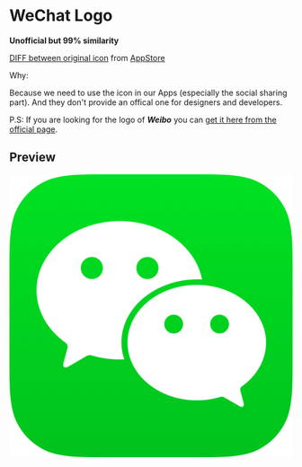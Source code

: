 # WeChat Logo

**Unofficial but 99% similarity**

[DIFF between original icon](https://github.com/RayPS/WeChat-Logo/commit/39c44a8db61d4f0131288fba1caf8bb3e4464362?diff=unified) from [AppStore](http://a1.mzstatic.com/us/r30/Purple1/v4/5e/83/b5/5e83b50a-5472-a528-cbc9-263b73d12324/icon1024x1024.png)

Why:

Because we need to use the icon in our Apps (especially the social sharing part).
And they don't provide an offical one for designers and developers.

P.S: If you are looking for the logo of _**Weibo**_ you can [get it here from the official page](http://weibo.com/static/logo).


## Preview
 ![ios_rounded](ios_rounded.png)